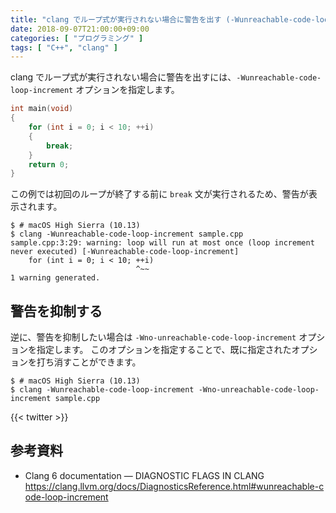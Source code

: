 ```yaml
---
title: "clang でループ式が実行されない場合に警告を出す (-Wunreachable-code-loop-increment)"
date: 2018-09-07T21:00:00+09:00
categories: [ "プログラミング" ]
tags: [ "C++", "clang" ]
---
```


clang でループ式が実行されない場合に警告を出すには、`-Wunreachable-code-loop-increment` オプションを指定します。

```cpp
int main(void)
{
    for (int i = 0; i < 10; ++i)
    {
        break;
    }
    return 0;
}
```

この例では初回のループが終了する前に `break` 文が実行されるため、警告が表示されます。

```shell
$ # macOS High Sierra (10.13)
$ clang -Wunreachable-code-loop-increment sample.cpp
sample.cpp:3:29: warning: loop will run at most once (loop increment never executed) [-Wunreachable-code-loop-increment]
    for (int i = 0; i < 10; ++i)
                            ^~~
1 warning generated.
```

## 警告を抑制する

逆に、警告を抑制したい場合は `-Wno-unreachable-code-loop-increment` オプションを指定します。
このオプションを指定することで、既に指定されたオプションを打ち消すことができます。

```shell
$ # macOS High Sierra (10.13)
$ clang -Wunreachable-code-loop-increment -Wno-unreachable-code-loop-increment sample.cpp
```

{{< twitter >}}

## 参考資料

- Clang 6 documentation &mdash; DIAGNOSTIC FLAGS IN CLANG<br />
  <span style="word-break: break-all;">
  https://clang.llvm.org/docs/DiagnosticsReference.html#wunreachable-code-loop-increment
  </span>
